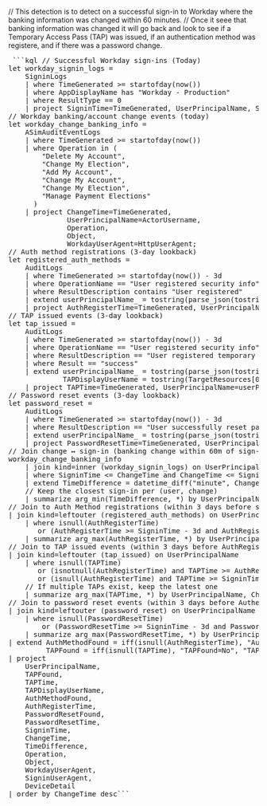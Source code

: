 // This detection is to detect on a successful sign-in to Workday where the banking information was changed within 60 minutes. 
// Once it seee that banking information was changed it will go back and look to see if a Temporary Access Pass (TAP) was issued, if an authentication method was registere, and if there was a password change.

<pre lang="markdown"> ```kql // Successful Workday sign-ins (Today)
let workday_signin_logs =
    SigninLogs
    | where TimeGenerated >= startofday(now())
    | where AppDisplayName has "Workday - Production"
    | where ResultType == 0
    | project SigninTime=TimeGenerated, UserPrincipalName, SigninUserAgent=UserAgent, DeviceDetail;
// Workday banking/account change events (today)
let workday_change_banking_info =
    ASimAuditEventLogs
    | where TimeGenerated >= startofday(now())
    | where Operation in (
        "Delete My Account",
        "Change My Election",
        "Add My Account",
        "Change My Account",
        "Change My Election",
        "Manage Payment Elections"
      )
    | project ChangeTime=TimeGenerated,
              UserPrincipalName=ActorUsername,
              Operation,
              Object,
              WorkdayUserAgent=HttpUserAgent;
// Auth method registrations (3-day lookback)
let registered_auth_methods =
    AuditLogs
    | where TimeGenerated >= startofday(now()) - 3d
    | where OperationName == "User registered security info"
    | where ResultDescription contains "User registered"
    | extend userPrincipalName_ = tostring(parse_json(tostring(InitiatedBy.user)).userPrincipalName)
    | project AuthRegisterTime=TimeGenerated, UserPrincipalName=userPrincipalName_;
// TAP issued events (3-day lookback)
let tap_issued =
    AuditLogs
    | where TimeGenerated >= startofday(now()) - 3d
    | where OperationName == "User registered security info"
    | where ResultDescription == "User registered temporary access pass method"
    | where Result == "success"
    | extend userPrincipalName_ = tostring(parse_json(tostring(InitiatedBy.user)).userPrincipalName),
             TAPDisplayUserName = tostring(TargetResources[0].displayName)
    | project TAPTime=TimeGenerated, UserPrincipalName=userPrincipalName_, TAPDisplayUserName;
// Password reset events (3-day lookback)
let password_reset = 
    AuditLogs
    | where TimeGenerated >= startofday(now()) - 3d
    | where ResultDescription == "User successfully reset password"
    | extend userPrincipalName_ = tostring(parse_json(tostring(InitiatedBy.user)).userPrincipalName)
    | project PasswordResetTime=TimeGenerated, UserPrincipalName=userPrincipalName_, ResultDescription;
// Join change ↔ sign-in (banking change within 60m of sign-in)
workday_change_banking_info
    | join kind=inner (workday_signin_logs) on UserPrincipalName
    | where SigninTime <= ChangeTime and ChangeTime <= SigninTime + 60m
    | extend TimeDifference = datetime_diff("minute", ChangeTime, SigninTime)
    // Keep the closest sign-in per (user, change)
    | summarize arg_min(TimeDifference, *) by UserPrincipalName, ChangeTime
// Join to Auth Method registrations (within 3 days before sign-in)
| join kind=leftouter (registered_auth_methods) on UserPrincipalName
    | where isnull(AuthRegisterTime) 
       or (AuthRegisterTime >= SigninTime - 3d and AuthRegisterTime <= SigninTime)
    | summarize arg_max(AuthRegisterTime, *) by UserPrincipalName, ChangeTime, SigninTime
// Join to TAP issued events (within 3 days before AuthRegisterTime if exists, otherwise before SigninTime)
| join kind=leftouter (tap_issued) on UserPrincipalName
    | where isnull(TAPTime) 
       or (isnotnull(AuthRegisterTime) and TAPTime >= AuthRegisterTime - 3d and TAPTime <= AuthRegisterTime)
       or (isnull(AuthRegisterTime) and TAPTime >= SigninTime - 3d and TAPTime <= SigninTime)
    // If multiple TAPs exist, keep the latest one
    | summarize arg_max(TAPTime, *) by UserPrincipalName, ChangeTime, SigninTime, AuthRegisterTime
// Join to password reset events (within 3 days before AutheRegisterTime if Exists, otherwise before SigninTime)
| join kind=leftouter (password_reset) on UserPrincipalName
    | where isnull(PasswordResetTime)
        or (PasswordResetTime >= SigninTime - 3d and PasswordResetTime <= SigninTime)
    | summarize arg_max(PasswordResetTime, *) by UserPrincipalName, ChangeTime, SigninTime, AuthRegisterTime, PasswordResetTime
| extend AuthMethodFound = iff(isnull(AuthRegisterTime), "AuthMethodFound=No", "AuthMethodFound=Yes"),
         TAPFound = iff(isnull(TAPTime), "TAPFound=No", "TAPFound=Yes")
| project
    UserPrincipalName,
    TAPFound,
    TAPTime,
    TAPDisplayUserName,
    AuthMethodFound,
    AuthRegisterTime,
    PasswordResetFound,
    PasswordResetTime,
    SigninTime,
    ChangeTime,
    TimeDifference,
    Operation,
    Object,
    WorkdayUserAgent,
    SigninUserAgent,
    DeviceDetail
| order by ChangeTime desc``` </pre>
